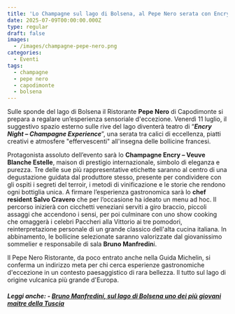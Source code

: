 ```yaml
---
title: 'Lo Champagne sul lago di Bolsena, al Pepe Nero serata con Encry'
date: 2025-07-09T00:00:00.000Z
type: regular
draft: false
images:
  - /images/champagne-pepe-nero.png
categories:
  - Eventi
tags:
  - champagne
  - pepe nero
  - capodimonte
  - bolsena
---
```


Sulle sponde del lago di Bolsena il Ristorante **Pepe Nero** di Capodimonte si prepara a regalare un’esperienza sensoriale d'eccezione. Venerdì 11 luglio, il suggestivo spazio esterno sulle rive del lago diventerà teatro di “***Encry Night – Champagne Experience***”, una serata tra calici di eccellenza, piatti creativi e atmosfere "effervescenti" all'insegna delle bollicine francesi.

Protagonista assoluto dell’evento sarà lo **Champagne Encry – Veuve Blanche Estelle**, maison di prestigio internazionale, simbolo di eleganza e purezza. Tre delle sue più rappresentative etichette saranno al centro di una degustazione guidata dal produttore stesso, presente per condividere con gli ospiti i segreti del terroir, i metodi di vinificazione e le storie che rendono ogni bottiglia unica. A firmare l’esperienza gastronomica sarà lo **chef resident Salvo Cravero** che per l’occasione ha ideato un menu ad hoc. Il percorso inizierà con cicchetti veneziani serviti a giro braccio, piccoli assaggi che accendono i sensi, per poi culminare con uno show cooking che omaggerà i celebri Paccheri alla Vittorio ai tre pomodori, reinterpretazione personale di un grande classico dell'alta cucina italiana. In abbinamento, le bollicine selezionate saranno valorizzate dal giovanissimo sommelier e responsabile di sala **Bruno Manfredin**i.

Il Pepe Nero Ristorante, da poco entrato anche nella Guida Michelin, si conferma un indirizzo meta per chi cerca esperienze gastronomiche d'eccezione in un contesto paesaggistico di rara bellezza. Il tutto sul lago di origine vulcanica più grande d'Europa. 

##### *Leggi anche:* - [Bruno Manfredini, sul lago di Bolsena uno dei più giovani maitre della Tuscia](https://centrotavola.eu/post/bruno-manfredini-al-pepe-nero-di-capodimonte-uno-dei-maitre-pi-giovani-della-tuscia/)
